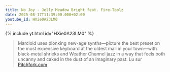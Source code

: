 ```yaml
---
title: No Joy - Jelly Meadow Bright feat. Fire-Toolz
date: 2025-08-17T11:39:00.000+02:00
youtube_id: HXie0A23LM0
---
```

{% include yt.html id="HXie0A23LM0" %}

> Marcloid uses plonking new-age synths—picture the best preset on the most expensive keyboard at the oldest mall in your town—with black-metal shrieks and Weather Channel jazz in a way that feels both uncanny and caked in the dust of an imaginary past.
> Lu sur [Pitchfork.com](https://pitchfork.com/reviews/albums/no-joy-bugland/)
